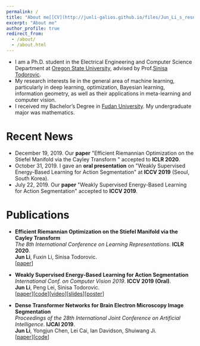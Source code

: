 ```yaml
---
permalink: /
title: "About me[[CV](http://junli-galios.github.io/files/Jun_Li_s_resume.pdf)]"
excerpt: "About me"
author_profile: true
redirect_from: 
  - /about/
  - /about.html
---
```



* I am a Ph.D. student in the Electrical Engineering and Computer Science Department at [Oregon State University](https://oregonstate.edu/), advised by Prof.[Sinisa Todorovic](http://web.engr.oregonstate.edu/~sinisa/). 
* My research interests lie in the general area of machine learning, particularly in deep learning, optimization, Bayesian learning,  information geometry, as well as their applications in meta-learning and computer vision.
* I received my Bachelor’s Degree in [Fudan University](https://www.fudan.edu.cn/). My undergraduate major was mathematics.



# Recent News
* December 19, 2019. Our <b>paper</b> "Efficient Riemannian Optimization on the Stiefel Manifold via the Cayley Transform " accepted to <b>ICLR 2020</b>.
* October 31, 2019. I gave an <b>oral presentation</b> on "Weakly Supervised Energy-Based Learning for Action Segmentation" at <b>ICCV 2019</b> (Seoul, South Korea).
* July 22, 2019. Our <b>paper</b> "Weakly Supervised Energy-Based Learning for Action Segmentation" accepted to <b>ICCV 2019</b>.


# Publications
* <b>Efficient Riemannian Optimization on the Stiefel Manifold via the Cayley Transform</b> <br> 
  <i>The 8th International Conference on Learning Representations</i>. <b>ICLR 2020</b>.<br>
  <b>Jun Li</b>, Fuxin Li, Sinisa Todorovic.<br>
  [[paper](https://openreview.net/forum?id=HJxV-ANKDH)]

* <b>Weakly Supervised Energy-Based Learning for Action Segmentation</b> <br> 
  <i>International Conf. on Computer Vision 2019</i>. <b>ICCV 2019 (Oral)</b>.<br>
  <b>Jun Li</b>, Peng Lei, Sinisa Todorovic.<br>
  [[paper](http://openaccess.thecvf.com/content_ICCV_2019/papers/Li_Weakly_Supervised_Energy-Based_Learning_for_Action_Segmentation_ICCV_2019_paper.pdf)][[code](https://github.com/JunLi-Galios/CDFL)][[video](https://conftube.com/video/8oUPyhwzIDo?tocitem=70)][[slides](http://web.engr.oregonstate.edu/~sinisa/talks/iccv19_actionsegmentation_oral.pdf)][[poster](http://web.engr.oregonstate.edu/~sinisa/talks/iccv19_actionsegmentation_poster.pdf)]

* <b>Dense Transformer Networks for Brain Electron Microscopy Image Segmentation</b> <br> 
  <i>Proceedings of the 28th International Joint Conference on Artificial Intelligence</i>. <b>IJCAI 2019</b>.<br>
  <b>Jun Li</b>, Yongjun Chen, Lei Cai, Ian Davidson, Shuiwang Ji.<br>
  [[paper](https://www.ijcai.org/proceedings/2019/0401.pdf)][[code](https://github.com/divelab/dtn)]

